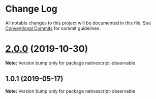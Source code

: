 # Change Log

All notable changes to this project will be documented in this file.
See [Conventional Commits](https://conventionalcommits.org) for commit guidelines.

# [2.0.0](https://github.com/Akylas/nativescript-observable/compare/v1.0.1...v2.0.0) (2019-10-30)

**Note:** Version bump only for package nativescript-observable





## 1.0.1 (2019-05-17)

**Note:** Version bump only for package nativescript-observable
